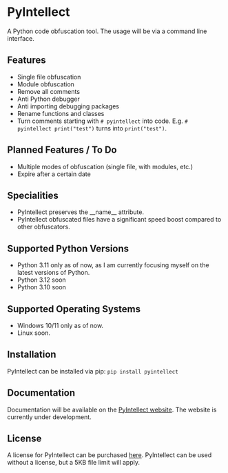 # PyIntellect
A Python code obfuscation tool.
The usage will be via a command line interface.

## Features
- Single file obfuscation
- Module obfuscation
- Remove all comments
- Anti Python debugger
- Anti importing debugging packages
- Rename functions and classes
- Turn comments starting with `# pyintellect` into code. E.g. `# pyintellect print("test")` turns into `print("test")`.

## Planned Features / To Do
- Multiple modes of obfuscation (single file, with modules, etc.)
- Expire after a certain date

## Specialities
- PyIntellect preserves the __name\_\_ attribute.
- PyIntellect obfuscated files have a significant speed boost compared to other obfuscators.

## Supported Python Versions
- Python 3.11 only as of now, as I am currently focusing myself on the latest versions of Python.
- Python 3.12 soon
- Python 3.10 soon

## Supported Operating Systems
- Windows 10/11 only as of now.
- Linux soon.

## Installation

PyIntellect can be installed via pip:
`pip install pyintellect`

## Documentation
Documentation will be available on the [PyIntellect website](https://pyintellect.com). The website is currently under development.

## License
A license for PyIntellect can be purchased [here](https://pyintellect.sell.app/product/pyintellect).
PyIntellect can be used without a license, but a 5KB file limit will apply.
